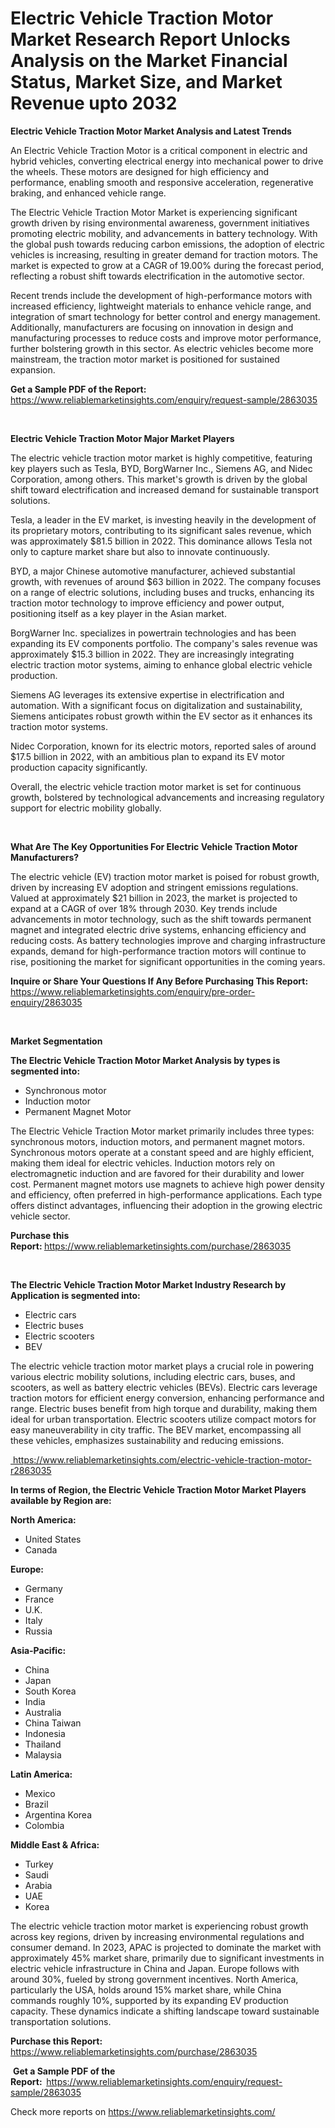 <p><h1>Electric Vehicle Traction Motor Market Research Report Unlocks Analysis on the Market Financial Status, Market Size, and Market Revenue upto 2032</h1></p><p><strong>Electric Vehicle Traction Motor Market Analysis and Latest Trends</strong></p>
<p><p>An Electric Vehicle Traction Motor is a critical component in electric and hybrid vehicles, converting electrical energy into mechanical power to drive the wheels. These motors are designed for high efficiency and performance, enabling smooth and responsive acceleration, regenerative braking, and enhanced vehicle range.</p><p>The Electric Vehicle Traction Motor Market is experiencing significant growth driven by rising environmental awareness, government initiatives promoting electric mobility, and advancements in battery technology. With the global push towards reducing carbon emissions, the adoption of electric vehicles is increasing, resulting in greater demand for traction motors. The market is expected to grow at a CAGR of 19.00% during the forecast period, reflecting a robust shift towards electrification in the automotive sector.</p><p>Recent trends include the development of high-performance motors with increased efficiency, lightweight materials to enhance vehicle range, and integration of smart technology for better control and energy management. Additionally, manufacturers are focusing on innovation in design and manufacturing processes to reduce costs and improve motor performance, further bolstering growth in this sector. As electric vehicles become more mainstream, the traction motor market is positioned for sustained expansion.</p></p>
<p><strong>Get a Sample PDF of the Report:&nbsp;</strong> <a href="https://www.reliablemarketinsights.com/enquiry/request-sample/2863035?utm_campaign=2563&utm_medium=2&utm_source=Github&utm_content=ia&utm_term=12032025&utm_id=electric-vehicle-traction-motor">https://www.reliablemarketinsights.com/enquiry/request-sample/2863035</a></p>
<p>&nbsp;</p>
<p><strong>Electric Vehicle Traction Motor Major Market Players</strong></p>
<p><p>The electric vehicle traction motor market is highly competitive, featuring key players such as Tesla, BYD, BorgWarner Inc., Siemens AG, and Nidec Corporation, among others. This market's growth is driven by the global shift toward electrification and increased demand for sustainable transport solutions.</p><p>Tesla, a leader in the EV market, is investing heavily in the development of its proprietary motors, contributing to its significant sales revenue, which was approximately $81.5 billion in 2022. This dominance allows Tesla not only to capture market share but also to innovate continuously.</p><p>BYD, a major Chinese automotive manufacturer, achieved substantial growth, with revenues of around $63 billion in 2022. The company focuses on a range of electric solutions, including buses and trucks, enhancing its traction motor technology to improve efficiency and power output, positioning itself as a key player in the Asian market.</p><p>BorgWarner Inc. specializes in powertrain technologies and has been expanding its EV components portfolio. The company's sales revenue was approximately $15.3 billion in 2022. They are increasingly integrating electric traction motor systems, aiming to enhance global electric vehicle production.</p><p>Siemens AG leverages its extensive expertise in electrification and automation. With a significant focus on digitalization and sustainability, Siemens anticipates robust growth within the EV sector as it enhances its traction motor systems. </p><p>Nidec Corporation, known for its electric motors, reported sales of around $17.5 billion in 2022, with an ambitious plan to expand its EV motor production capacity significantly.</p><p>Overall, the electric vehicle traction motor market is set for continuous growth, bolstered by technological advancements and increasing regulatory support for electric mobility globally.</p></p>
<p>&nbsp;</p>
<p><strong>What Are The Key Opportunities For Electric Vehicle Traction Motor Manufacturers?</strong></p>
<p><p>The electric vehicle (EV) traction motor market is poised for robust growth, driven by increasing EV adoption and stringent emissions regulations. Valued at approximately $21 billion in 2023, the market is projected to expand at a CAGR of over 18% through 2030. Key trends include advancements in motor technology, such as the shift towards permanent magnet and integrated electric drive systems, enhancing efficiency and reducing costs. As battery technologies improve and charging infrastructure expands, demand for high-performance traction motors will continue to rise, positioning the market for significant opportunities in the coming years.</p></p>
<p><strong>Inquire or Share Your Questions If Any Before Purchasing This Report:</strong> <a href="https://www.reliablemarketinsights.com/enquiry/pre-order-enquiry/2863035?utm_campaign=2563&utm_medium=2&utm_source=Github&utm_content=ia&utm_term=12032025&utm_id=electric-vehicle-traction-motor">https://www.reliablemarketinsights.com/enquiry/pre-order-enquiry/2863035</a></p>
<p>&nbsp;</p>
<p><strong>Market Segmentation</strong></p>
<p><strong>The Electric Vehicle Traction Motor Market Analysis by types is segmented into:</strong></p>
<p><ul><li>Synchronous motor</li><li>Induction motor</li><li>Permanent Magnet Motor</li></ul></p>
<p><p>The Electric Vehicle Traction Motor market primarily includes three types: synchronous motors, induction motors, and permanent magnet motors. Synchronous motors operate at a constant speed and are highly efficient, making them ideal for electric vehicles. Induction motors rely on electromagnetic induction and are favored for their durability and lower cost. Permanent magnet motors use magnets to achieve high power density and efficiency, often preferred in high-performance applications. Each type offers distinct advantages, influencing their adoption in the growing electric vehicle sector.</p></p>
<p><strong>Purchase this Report:&nbsp;</strong><a href="https://www.reliablemarketinsights.com/purchase/2863035?utm_campaign=2563&utm_medium=2&utm_source=Github&utm_content=ia&utm_term=12032025&utm_id=electric-vehicle-traction-motor">https://www.reliablemarketinsights.com/purchase/2863035</a></p>
<p>&nbsp;</p>
<p><strong>The Electric Vehicle Traction Motor Market Industry Research by Application is segmented into:</strong></p>
<p><ul><li>Electric cars</li><li>Electric buses</li><li>Electric scooters</li><li>BEV</li></ul></p>
<p><p>The electric vehicle traction motor market plays a crucial role in powering various electric mobility solutions, including electric cars, buses, and scooters, as well as battery electric vehicles (BEVs). Electric cars leverage traction motors for efficient energy conversion, enhancing performance and range. Electric buses benefit from high torque and durability, making them ideal for urban transportation. Electric scooters utilize compact motors for easy maneuverability in city traffic. The BEV market, encompassing all these vehicles, emphasizes sustainability and reducing emissions.</p></p>
<p><a href="https://www.reliablemarketinsights.com/electric-vehicle-traction-motor-r2863035?utm_campaign=2563&utm_medium=2&utm_source=Github&utm_content=ia&utm_term=12032025&utm_id=electric-vehicle-traction-motor">&nbsp;https://www.reliablemarketinsights.com/electric-vehicle-traction-motor-r2863035</a></p>
<p><strong>In terms of Region, the Electric Vehicle Traction Motor Market Players available by Region are:</strong></p>
<p>
    <p> <strong> North America: </strong>
        <ul>
            <li>United States</li>
            <li>Canada</li>
        </ul>
        </p> 
    <p> <strong> Europe: </strong>
        <ul>
            <li>Germany</li>
            <li>France</li>
            <li>U.K.</li>
            <li>Italy</li>
            <li>Russia</li>
        </ul>
        </p> 
    <p> <strong> Asia-Pacific: </strong>
        <ul>
            <li>China</li>
            <li>Japan</li>
            <li>South Korea</li>
            <li>India</li>
            <li>Australia</li>
            <li>China Taiwan</li>
            <li>Indonesia</li>
            <li>Thailand</li>
            <li>Malaysia</li>
        </ul>
        </p> 
    <p> <strong> Latin America: </strong>
        <ul>
            <li>Mexico</li>
            <li>Brazil</li>
            <li>Argentina Korea</li>
            <li>Colombia</li>
        </ul>
        </p> 
    <p> <strong> Middle East & Africa: </strong>
        <ul>
            <li>Turkey</li>
            <li>Saudi</li>
            <li>Arabia</li>
            <li>UAE</li>
            <li>Korea</li>
        </ul>
    </p>
    </p>
<p><p>The electric vehicle traction motor market is experiencing robust growth across key regions, driven by increasing environmental regulations and consumer demand. In 2023, APAC is projected to dominate the market with approximately 45% market share, primarily due to significant investments in electric vehicle infrastructure in China and Japan. Europe follows with around 30%, fueled by strong government incentives. North America, particularly the USA, holds around 15% market share, while China commands roughly 10%, supported by its expanding EV production capacity. These dynamics indicate a shifting landscape toward sustainable transportation solutions.</p></p>
<p><strong>Purchase this Report: </strong><a href="https://www.reliablemarketinsights.com/purchase/2863035?utm_campaign=2563&utm_medium=2&utm_source=Github&utm_content=ia&utm_term=12032025&utm_id=electric-vehicle-traction-motor">https://www.reliablemarketinsights.com/purchase/2863035</a></p>
<p>&nbsp;<strong>Get a Sample PDF of the Report:&nbsp;&nbsp;</strong><a href="https://www.reliablemarketinsights.com/enquiry/request-sample/2863035?utm_campaign=2563&utm_medium=2&utm_source=Github&utm_content=ia&utm_term=12032025&utm_id=electric-vehicle-traction-motor">https://www.reliablemarketinsights.com/enquiry/request-sample/2863035</a></p>
<p><strong></strong></p>
<p>Check more reports on <a href="https://www.reliablemarketinsights.com/?utm_campaign=2563&utm_medium=2&utm_source=Github&utm_content=ia&utm_term=12032025&utm_id=electric-vehicle-traction-motor">https://www.reliablemarketinsights.com/</a></p>